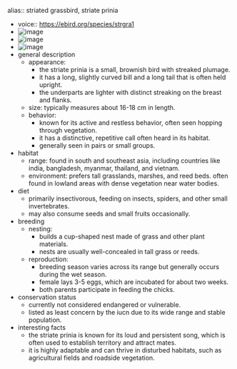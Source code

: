 alias:: striated grassbird, striate prinia

- voice:: https://ebird.org/species/strgra1
- ![image](https://ipfs.io/ipfs/QmXGXhffadzTAQ7pHG3hqyor7jpTBEpdx7mftjnyLvcwu9)
- ![image](https://ipfs.io/ipfs/QmZj968MCKn64cpqhjat7tiY4k3b397Sok5roTc8Exw71R)
- ![image](https://ipfs.io/ipfs/QmRKNoVRQhqAS1fmxsPBwmhqZ2ZHY2NYUWE1x2s2c7Xhp3)
- general description
	- appearance:
		- the striate prinia is a small, brownish bird with streaked plumage.
		- it has a long, slightly curved bill and a long tail that is often held upright.
		- the underparts are lighter with distinct streaking on the breast and flanks.
	- size: typically measures about 16-18 cm in length.
	- behavior:
		- known for its active and restless behavior, often seen hopping through vegetation.
		- it has a distinctive, repetitive call often heard in its habitat.
		- generally seen in pairs or small groups.
- habitat
	- range: found in south and southeast asia, including countries like india, bangladesh, myanmar, thailand, and vietnam.
	- environment: prefers tall grasslands, marshes, and reed beds. often found in lowland areas with dense vegetation near water bodies.
- diet
	- primarily insectivorous, feeding on insects, spiders, and other small invertebrates.
	- may also consume seeds and small fruits occasionally.
- breeding
	- nesting:
		- builds a cup-shaped nest made of grass and other plant materials.
		- nests are usually well-concealed in tall grass or reeds.
	- reproduction:
		- breeding season varies across its range but generally occurs during the wet season.
		- female lays 3-5 eggs, which are incubated for about two weeks.
		- both parents participate in feeding the chicks.
- conservation status
	- currently not considered endangered or vulnerable.
	- listed as least concern by the iucn due to its wide range and stable population.
- interesting facts
	- the striate prinia is known for its loud and persistent song, which is often used to establish territory and attract mates.
	- it is highly adaptable and can thrive in disturbed habitats, such as agricultural fields and roadside vegetation.